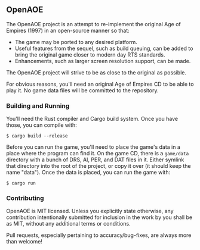 OpenAOE
-------

The OpenAOE project is an attempt to re-implement the original Age of Empires (1997)
in an open-source manner so that:

 - The game may be ported to any desired platform.
 - Useful features from the sequel, such as build queuing, can be added to bring the original game closer to modern day RTS standards.
 - Enhancements, such as larger screen resolution support, can be made.

The OpenAOE project will strive to be as close to the original as possible.

For obvious reasons, you'll need an original Age of Empires CD to be able to
play it. No game data files will be committed to the repository.

### Building and Running

You'll need the Rust compiler and Cargo build system. Once you have those,
you can compile with:

```
$ cargo build --release
```

Before you can run the game, you'll need to place the game's data in a place where the program can find it. On the game CD, there is a `game/data` directory with a bunch of DRS, AI, PER, and DAT files in it. Either symlink that directory into the root of the project, or copy it over (it should keep the name "data"). Once the data is placed, you can run the game with:

```
$ cargo run
```

### Contributing

OpenAOE is MIT licensed. Unless you explicitly state otherwise, any contribution intentionally submitted for inclusion in the work by you shall be as MIT, without any additional terms or conditions.

Pull requests, especially pertaining to accuracy/bug-fixes, are always more than welcome!
